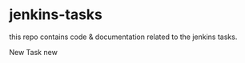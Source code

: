 # jenkins-tasks
this repo contains code &amp; documentation related to the jenkins tasks.


New Task new
